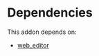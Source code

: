 # Dependencies

This addon depends on:

- [web_editor](https://github.com/bringout/oca-ocb-web/tree/00a6994d033e4c605f58b875d71530d9614d9bab/odoo-bringout-oca-ocb-web_editor)
